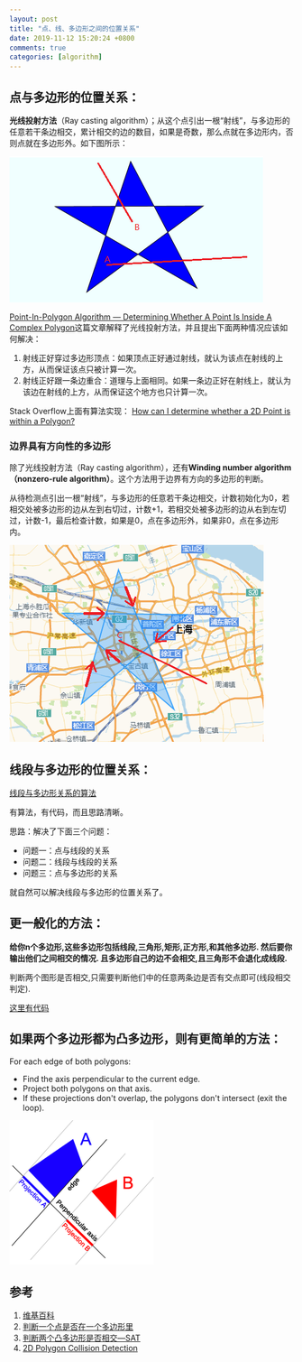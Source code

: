 ```yaml
---
layout: post
title: "点、线、多边形之间的位置关系"
date: 2019-11-12 15:20:24 +0800
comments: true
categories: [algorithm]
---
```


<!-- more -->

## 点与多边形的位置关系：

**光线投射方法**（Ray casting algorithm）；从这个点引出一根“射线”，与多边形的任意若干条边相交，累计相交的边的数目，如果是奇数，那么点就在多边形内，否则点就在多边形外。如下图所示：

![边界无方向的多边形](/images/边界无方向的多边形.png)

[Point-In-Polygon Algorithm — Determining Whether A Point Is Inside A Complex Polygon](http://alienryderflex.com/polygon/)这篇文章解释了光线投射方法，并且提出下面两种情况应该如何解决：

1. 射线正好穿过多边形顶点：如果顶点正好通过射线，就认为该点在射线的上方，从而保证该点只被计算一次。
2. 射线正好跟一条边重合：道理与上面相同。如果一条边正好在射线上，就认为该边在射线的上方，从而保证这个地方也只计算一次。

Stack Overflow上面有算法实现：
[How can I determine whether a 2D Point is within a Polygon?](https://stackoverflow.com/questions/217578/how-can-i-determine-whether-a-2d-point-is-within-a-polygon)

### 边界具有方向性的多边形

除了光线投射方法（Ray casting algorithm），还有**Winding number algorithm（nonzero-rule algorithm）**。这个方法用于边界有方向的多边形的判断。

从待检测点引出一根“射线”，与多边形的任意若干条边相交，计数初始化为0，若相交处被多边形的边从左到右切过，计数+1，若相交处被多边形的边从右到左切过，计数-1，最后检查计数，如果是0，点在多边形外，如果非0，点在多边形内。

![边界有方向的多边形](/images/边界有方向的多边形.png)


## 线段与多边形的位置关系：

[线段与多边形关系的算法](https://www.cnblogs.com/xiaozhi_5638/p/4165353.html)

有算法，有代码，而且思路清晰。

思路：解决了下面三个问题：

* 问题一：点与线段的关系
* 问题二：线段与线段的关系
* 问题三：点与多边形的关系
  
就自然可以解决线段与多边形的位置关系了。

## 更一般化的方法：
**给你n个多边形,这些多边形包括线段,三角形,矩形,正方形,和其他多边形. 然后要你输出他们之间相交的情况. 且多边形自己的边不会相交,且三角形不会退化成线段.**
       
判断两个图形是否相交,只需要判断他们中的任意两条边是否有交点即可(线段相交判定).

[这里有代码](https://blog.csdn.net/u013480600/article/details/39611949)

## 如果两个多边形都为凸多边形，则有更简单的方法：

For each edge of both polygons:

* Find the axis perpendicular to the current edge.
* Project both polygons on that axis.
* If these projections don't overlap, the polygons don't intersect (exit the loop).

![PolygonCollisionSAT](/images/PolygonCollisionSAT.png)


## 参考

1. [维基百科](https://en.wikipedia.org/wiki/Point_in_polygon#Ray_casting_algorithm)
2. [判断一个点是否在一个多边形里](https://www.cnblogs.com/guogangj/p/5127527.html)
3. [判断两个凸多边形是否相交—SAT](https://blog.csdn.net/u012138730/article/details/80095375)
4. [2D Polygon Collision Detection](https://www.codeproject.com/Articles/15573/2D-Polygon-Collision-Detection)



